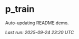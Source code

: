 # p_train

Auto-updating README demo.

<!--START_SECTION:status-->
_Last run: 2025-09-24 23:20 UTC_
<!--END_SECTION:status-->

































































































































































































































































































































































































































































































































































































































































































































































